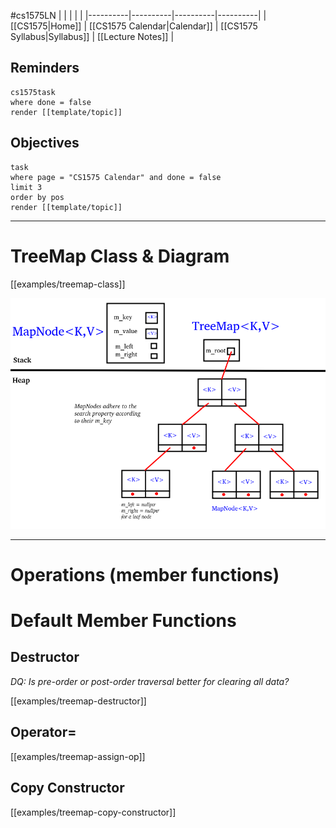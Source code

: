 #cs1575LN
|  |  |  |  |
|----------|----------|----------|----------|
| [[CS1575|Home]] | [[CS1575 Calendar|Calendar]] | [[CS1575 Syllabus|Syllabus]] | [[Lecture Notes]] |


## Reminders

```query
cs1575task
where done = false
render [[template/topic]]
```

## Objectives

```query
task
where page = "CS1575 Calendar" and done = false
limit 3
order by pos
render [[template/topic]]
```
---

# TreeMap Class & Diagram

[[examples/treemap-class]]


![](../img%2Ftreemap-diagram.png)



---

# Operations (member functions)



# Default Member Functions

## Destructor

_DQ: Is pre-order or post-order traversal better for clearing all data?_

[[examples/treemap-destructor]]

## Operator=

[[examples/treemap-assign-op]]

## Copy Constructor

[[examples/treemap-copy-constructor]]